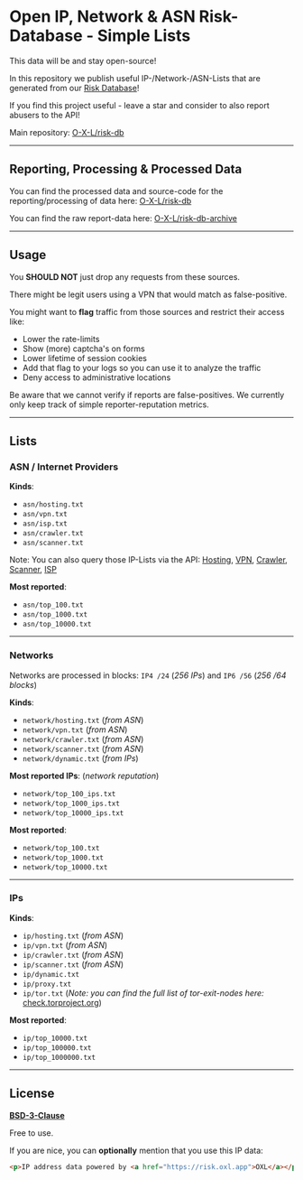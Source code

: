 # Open IP, Network & ASN Risk-Database - Simple Lists

This data will be and stay open-source!

In this repository we publish useful IP-/Network-/ASN-Lists that are generated from our [Risk Database](https://github.com/O-X-L/risk-db)!

If you find this project useful - leave a star and consider to also report abusers to the API!

Main repository: [O-X-L/risk-db](https://github.com/O-X-L/risk-db)

----

## Reporting, Processing & Processed Data

You can find the processed data and source-code for the reporting/processing of data here: [O-X-L/risk-db](https://github.com/O-X-L/risk-db)

You can find the raw report-data here: [O-X-L/risk-db-archive](https://github.com/O-X-L/risk-db-archive)

----

## Usage

You **SHOULD NOT** just drop any requests from these sources.

There might be legit users using a VPN that would match as false-positive.

You might want to **flag** traffic from those sources and restrict their access like:

* Lower the rate-limits
* Show (more) captcha's on forms
* Lower lifetime of session cookies
* Add that flag to your logs so you can use it to analyze the traffic
* Deny access to administrative locations

Be aware that we cannot verify if reports are false-positives. We currently only keep track of simple reporter-reputation metrics.

----

## Lists

### ASN / Internet Providers

**Kinds**:
* `asn/hosting.txt`
* `asn/vpn.txt`
* `asn/isp.txt`
* `asn/crawler.txt`
* `asn/scanner.txt`

Note: You can also query those IP-Lists via the API: [Hosting](https://risk.oxl.app/api/list/asn/hosting), [VPN](https://risk.oxl.app/api/list/asn/vpn), [Crawler](https://risk.oxl.app/api/list/asn/crawler), [Scanner](https://risk.oxl.app/api/list/asn/scanner), [ISP](https://risk.oxl.app/api/list/asn/isp)

**Most reported**:
* `asn/top_100.txt`
* `asn/top_1000.txt`
* `asn/top_10000.txt`

----

### Networks

Networks are processed in blocks: `IP4 /24` (*256 IPs*) and `IP6 /56` (*256 /64 blocks*)

**Kinds**:
* `network/hosting.txt` (*from ASN*)
* `network/vpn.txt` (*from ASN*)
* `network/crawler.txt` (*from ASN*)
* `network/scanner.txt` (*from ASN*)
* `network/dynamic.txt` (*from IPs*)

**Most reported IPs**: (*network reputation*)
* `network/top_100_ips.txt`
* `network/top_1000_ips.txt`
* `network/top_10000_ips.txt`

**Most reported**:
* `network/top_100.txt`
* `network/top_1000.txt`
* `network/top_10000.txt`

----

### IPs

**Kinds**:
* `ip/hosting.txt` (*from ASN*)
* `ip/vpn.txt` (*from ASN*)
* `ip/crawler.txt` (*from ASN*)
* `ip/scanner.txt` (*from ASN*)
* `ip/dynamic.txt`
* `ip/proxy.txt`
* `ip/tor.txt` (*Note: you can find the full list of tor-exit-nodes here:* [check.torproject.org](https://check.torproject.org/torbulkexitlist))

**Most reported**:
* `ip/top_10000.txt`
* `ip/top_100000.txt`
* `ip/top_1000000.txt`

----

## License

**[BSD-3-Clause](https://opensource.org/license/bsd-3-clause)**

Free to use.

If you are nice, you can **optionally** mention that you use this IP data:

```html
<p>IP address data powered by <a href="https://risk.oxl.app">OXL</a></p>
```
